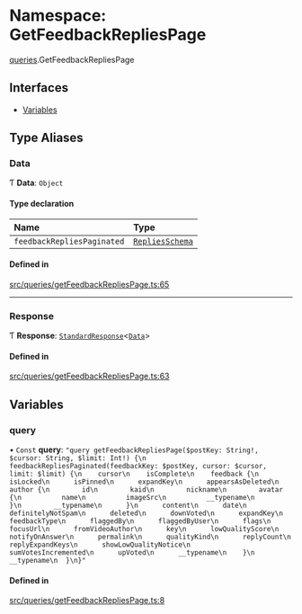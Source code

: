 # Namespace: GetFeedbackRepliesPage

[queries](api/modules/queries.md).GetFeedbackRepliesPage

## Interfaces

- [Variables](api/interfaces/queries.GetFeedbackRepliesPage.Variables.md)

## Type Aliases

### Data

Ƭ **Data**: `Object`

#### Type declaration

| Name | Type |
| :------ | :------ |
| `feedbackRepliesPaginated` | [`RepliesSchema`](api/interfaces/RepliesSchema.md) |

#### Defined in

[src/queries/getFeedbackRepliesPage.ts:65](https://github.com/bhavjitChauhan/khan-api/blob/9bcea3fc/src/queries/getFeedbackRepliesPage.ts#L65)

___

### Response

Ƭ **Response**: [`StandardResponse`](api/README.md#standardresponse)\<[`Data`](api/modules/queries.GetFeedbackRepliesPage.md#data)\>

#### Defined in

[src/queries/getFeedbackRepliesPage.ts:63](https://github.com/bhavjitChauhan/khan-api/blob/9bcea3fc/src/queries/getFeedbackRepliesPage.ts#L63)

## Variables

### query

• `Const` **query**: ``"query getFeedbackRepliesPage($postKey: String!, $cursor: String, $limit: Int!) {\n  feedbackRepliesPaginated(feedbackKey: $postKey, cursor: $cursor, limit: $limit) {\n    cursor\n    isComplete\n    feedback {\n      isLocked\n      isPinned\n      expandKey\n      appearsAsDeleted\n      author {\n        id\n        kaid\n        nickname\n        avatar {\n          name\n          imageSrc\n          __typename\n        }\n        __typename\n      }\n      content\n      date\n      definitelyNotSpam\n      deleted\n      downVoted\n      expandKey\n      feedbackType\n      flaggedBy\n      flaggedByUser\n      flags\n      focusUrl\n      fromVideoAuthor\n      key\n      lowQualityScore\n      notifyOnAnswer\n      permalink\n      qualityKind\n      replyCount\n      replyExpandKeys\n      showLowQualityNotice\n      sumVotesIncremented\n      upVoted\n      __typename\n    }\n    __typename\n  }\n}"``

#### Defined in

[src/queries/getFeedbackRepliesPage.ts:8](https://github.com/bhavjitChauhan/khan-api/blob/9bcea3fc/src/queries/getFeedbackRepliesPage.ts#L8)
